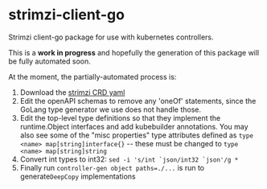 # strimzi-client-go

Strimzi client-go package for use with kubernetes controllers.

This is a **work in progress** and hopefully the generation of this package will be fully automated
soon.

At the moment, the partially-automated process is:
1. Download the [strimzi CRD yaml](https://github.com/strimzi/strimzi-kafka-operator/releases/download/0.21.1/strimzi-crds-0.21.1.yaml)
2. Edit the openAPI schemas to remove any 'oneOf' statements, since the GoLang type generator we
use does not handle those.
3. Edit the top-level type definitions so that they implement the runtime.Object interfaces and
add kubebuilder annotations. You may also see some of the "misc properties" type attributes defined
as `type <name> map[string]interface{}` -- these must be changed to `type <name> map[string]string`
4. Convert int types to int32: ```sed -i 's/int `json/int32 `json'/g *```
4. Finally run `controller-gen object paths=./...` is run to generate`DeepCopy` implementations

